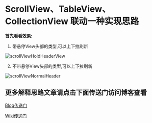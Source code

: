 # ScrollView、TableView、CollectionView 联动一种实现思路


**首先看看效果:**

1. 带悬停View头部的类型,可以上下拉刷新

![scrollViewHoldHeaderView](http://okslxr2o0.bkt.clouddn.com/scrollViewHoldHeaderView.gif)



2. 不带悬停View头部的类型,可以上下拉刷新

![scrollViewNormalHeader](http://okslxr2o0.bkt.clouddn.com/scrollViewNormalHeader.gif)

## 更多解释思路文章请点击下面传送门访问博客查看

[Blog传送门](http://isylar.com/2018/02/26/ScrollViewNestTableViewAndCollectionView/)

[Wiki传送门](https://github.com/swlfigo/Study/wiki/ScrollView%E3%80%81TableView%E3%80%81CollectionView-%E8%81%94%E5%8A%A8%E4%B8%80%E7%A7%8D%E5%AE%9E%E7%8E%B0%E6%80%9D%E8%B7%AF)

